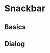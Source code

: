 <script setup>
	import { ref, onMounted } from "vue"
	import Example from "../../.vitepress/theme/app/components/Example.vue"
	import Baseline from "../../.vitepress/theme/app/components/Baseline.vue"

		const showSnackbar = ref(false)

</script>

# Snackbar

## Basics

<Example>
<template #example>
<div class="snackbar">
	<div class="content">
		<p>Content</p>
	</div>
	<div class="actions">
		<button class="button">Action</button>
		<button class="button">
			<span class="sr-only">Action</span>
			<svg xmlns="http://www.w3.org/2000/svg" width="32" height="32" viewBox="0 0 32 32"><path fill="currentColor" d="M26.113 4.116a1.25 1.25 0 0 1 1.768 1.768L17.766 15.999l10.115 10.114a1.25 1.25 0 1 1-1.768 1.768L16 17.766L5.884 27.881a1.25 1.25 0 1 1-1.768-1.768L14.231 16L4.116 5.884a1.25 1.25 0 1 1 1.768-1.768l10.115 10.115z"/></svg>
		</button>
	</div>
</div>
</template>
</Example>

## Dialog

<Example>
<template #example>
<button class="button" @click="showSnackbar = true">Show snackbar</button>

<dialog v-if="showSnackbar" :open="showSnackbar" class="snackbar" role="dialog">
	<div class="content">
		<p>Content</p>
	</div>
	<div class="actions">
		<button class="button" @click="showSnackbar = false">Action</button>
		<button class="button" @click="showSnackbar = false">
			<span class="sr-only">Action</span>
			<svg xmlns="http://www.w3.org/2000/svg" width="32" height="32" viewBox="0 0 32 32"><path fill="currentColor" d="M26.113 4.116a1.25 1.25 0 0 1 1.768 1.768L17.766 15.999l10.115 10.114a1.25 1.25 0 1 1-1.768 1.768L16 17.766L5.884 27.881a1.25 1.25 0 1 1-1.768-1.768L14.231 16L4.116 5.884a1.25 1.25 0 1 1 1.768-1.768l10.115 10.115z"/></svg>
		</button>
	</div>
</dialog>
</template>
</Example>
